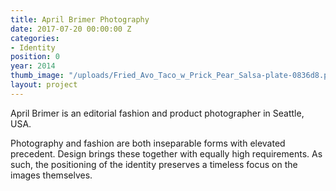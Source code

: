 ```yaml
---
title: April Brimer Photography
date: 2017-07-20 00:00:00 Z
categories:
- Identity
position: 0
year: 2014
thumb_image: "/uploads/Fried_Avo_Taco_w_Prick_Pear_Salsa-plate-0836d8.png"
layout: project
---
```


April Brimer is an editorial fashion and product photographer in Seattle, USA.


Photography and fashion are both inseparable forms with elevated precedent. Design brings these together with equally high requirements. As such, the positioning of the identity preserves a timeless focus on the images themselves.
